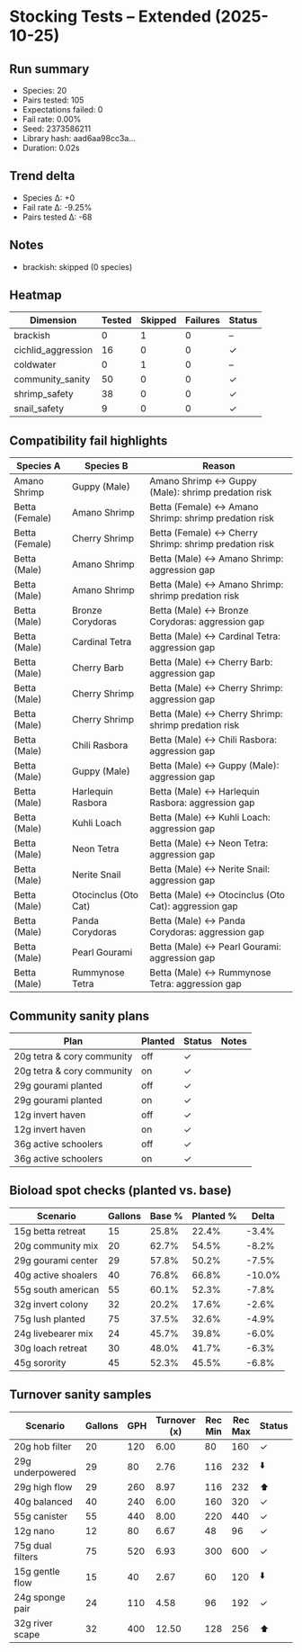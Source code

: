 # Stocking Tests – Extended (2025-10-25)

## Run summary

- Species: 20
- Pairs tested: 105
- Expectations failed: 0
- Fail rate: 0.00%
- Seed: 2373586211
- Library hash: aad6aa98cc3a…
- Duration: 0.02s

## Trend delta

- Species Δ: +0
- Fail rate Δ: -9.25%
- Pairs tested Δ: -68

## Notes

- brackish: skipped (0 species)

## Heatmap

| Dimension | Tested | Skipped | Failures | Status |
| --- | --- | --- | --- | --- |
| brackish | 0 | 1 | 0 | – |
| cichlid_aggression | 16 | 0 | 0 | ✓ |
| coldwater | 0 | 1 | 0 | – |
| community_sanity | 50 | 0 | 0 | ✓ |
| shrimp_safety | 38 | 0 | 0 | ✓ |
| snail_safety | 9 | 0 | 0 | ✓ |

## Compatibility fail highlights

| Species A | Species B | Reason |
| --- | --- | --- |
| Amano Shrimp | Guppy (Male) | Amano Shrimp ↔ Guppy (Male): shrimp predation risk |
| Betta (Female) | Amano Shrimp | Betta (Female) ↔ Amano Shrimp: shrimp predation risk |
| Betta (Female) | Cherry Shrimp | Betta (Female) ↔ Cherry Shrimp: shrimp predation risk |
| Betta (Male) | Amano Shrimp | Betta (Male) ↔ Amano Shrimp: aggression gap |
| Betta (Male) | Amano Shrimp | Betta (Male) ↔ Amano Shrimp: shrimp predation risk |
| Betta (Male) | Bronze Corydoras | Betta (Male) ↔ Bronze Corydoras: aggression gap |
| Betta (Male) | Cardinal Tetra | Betta (Male) ↔ Cardinal Tetra: aggression gap |
| Betta (Male) | Cherry Barb | Betta (Male) ↔ Cherry Barb: aggression gap |
| Betta (Male) | Cherry Shrimp | Betta (Male) ↔ Cherry Shrimp: aggression gap |
| Betta (Male) | Cherry Shrimp | Betta (Male) ↔ Cherry Shrimp: shrimp predation risk |
| Betta (Male) | Chili Rasbora | Betta (Male) ↔ Chili Rasbora: aggression gap |
| Betta (Male) | Guppy (Male) | Betta (Male) ↔ Guppy (Male): aggression gap |
| Betta (Male) | Harlequin Rasbora | Betta (Male) ↔ Harlequin Rasbora: aggression gap |
| Betta (Male) | Kuhli Loach | Betta (Male) ↔ Kuhli Loach: aggression gap |
| Betta (Male) | Neon Tetra | Betta (Male) ↔ Neon Tetra: aggression gap |
| Betta (Male) | Nerite Snail | Betta (Male) ↔ Nerite Snail: aggression gap |
| Betta (Male) | Otocinclus (Oto Cat) | Betta (Male) ↔ Otocinclus (Oto Cat): aggression gap |
| Betta (Male) | Panda Corydoras | Betta (Male) ↔ Panda Corydoras: aggression gap |
| Betta (Male) | Pearl Gourami | Betta (Male) ↔ Pearl Gourami: aggression gap |
| Betta (Male) | Rummynose Tetra | Betta (Male) ↔ Rummynose Tetra: aggression gap |

## Community sanity plans

| Plan | Planted | Status | Notes |
| --- | --- | --- | --- |
| 20g tetra & cory community | off | ✓ |  |
| 20g tetra & cory community | on | ✓ |  |
| 29g gourami planted | off | ✓ |  |
| 29g gourami planted | on | ✓ |  |
| 12g invert haven | off | ✓ |  |
| 12g invert haven | on | ✓ |  |
| 36g active schoolers | off | ✓ |  |
| 36g active schoolers | on | ✓ |  |

## Bioload spot checks (planted vs. base)

| Scenario | Gallons | Base % | Planted % | Delta |
| --- | --- | --- | --- | --- |
| 15g betta retreat | 15 | 25.8% | 22.4% | -3.4% |
| 20g community mix | 20 | 62.7% | 54.5% | -8.2% |
| 29g gourami center | 29 | 57.8% | 50.2% | -7.5% |
| 40g active shoalers | 40 | 76.8% | 66.8% | -10.0% |
| 55g south american | 55 | 60.1% | 52.3% | -7.8% |
| 32g invert colony | 32 | 20.2% | 17.6% | -2.6% |
| 75g lush planted | 75 | 37.5% | 32.6% | -4.9% |
| 24g livebearer mix | 24 | 45.7% | 39.8% | -6.0% |
| 30g loach retreat | 30 | 48.0% | 41.7% | -6.3% |
| 45g sorority | 45 | 52.3% | 45.5% | -6.8% |

## Turnover sanity samples

| Scenario | Gallons | GPH | Turnover (x) | Rec Min | Rec Max | Status |
| --- | --- | --- | --- | --- | --- | --- |
| 20g hob filter | 20 | 120 | 6.00 | 80 | 160 | ✓ |
| 29g underpowered | 29 | 80 | 2.76 | 116 | 232 | ⬇️ |
| 29g high flow | 29 | 260 | 8.97 | 116 | 232 | ⬆️ |
| 40g balanced | 40 | 240 | 6.00 | 160 | 320 | ✓ |
| 55g canister | 55 | 440 | 8.00 | 220 | 440 | ✓ |
| 12g nano | 12 | 80 | 6.67 | 48 | 96 | ✓ |
| 75g dual filters | 75 | 520 | 6.93 | 300 | 600 | ✓ |
| 15g gentle flow | 15 | 40 | 2.67 | 60 | 120 | ⬇️ |
| 24g sponge pair | 24 | 110 | 4.58 | 96 | 192 | ✓ |
| 32g river scape | 32 | 400 | 12.50 | 128 | 256 | ⬆️ |
